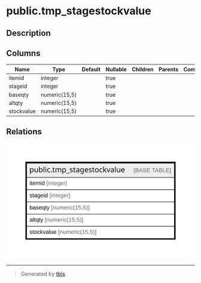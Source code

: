 # public.tmp_stagestockvalue

## Description

## Columns

| Name | Type | Default | Nullable | Children | Parents | Comment |
| ---- | ---- | ------- | -------- | -------- | ------- | ------- |
| itemid | integer |  | true |  |  |  |
| stageid | integer |  | true |  |  |  |
| baseqty | numeric(15,5) |  | true |  |  |  |
| altqty | numeric(15,5) |  | true |  |  |  |
| stockvalue | numeric(15,5) |  | true |  |  |  |

## Relations

![er](public.tmp_stagestockvalue.svg)

---

> Generated by [tbls](https://github.com/k1LoW/tbls)

